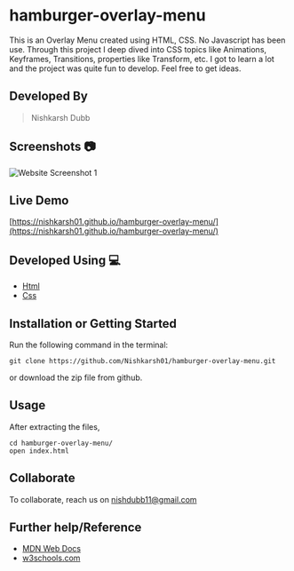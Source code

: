 # hamburger-overlay-menu
This is an Overlay Menu created using HTML, CSS. No Javascript has been use. Through this project I deep dived into CSS topics like Animations, Keyframes, Transitions, properties like Transform, etc. I got to learn a lot and the project was quite fun to develop.
Feel free to get ideas.

## Developed By 
> Nishkarsh Dubb

## Screenshots 📷
![Website Screenshot 1](img/1.gif)


## Live Demo 

 [https://nishkarsh01.github.io/hamburger-overlay-menu/](https://nishkarsh01.github.io/hamburger-overlay-menu/)

## Developed Using 💻

+ [Html](https://developer.mozilla.org/en-US/docs/Web/HTML)
+ [Css](https://developer.mozilla.org/en-US/docs/Web/CSS)

## Installation or Getting Started

Run the following command in the terminal:

	git clone https://github.com/Nishkarsh01/hamburger-overlay-menu.git
or download the zip file from github.
    

## Usage
After extracting the files,

    cd hamburger-overlay-menu/
    open index.html

## Collaborate
To collaborate, reach us on [nishdubb11@gmail.com]()

## Further help/Reference

+ [MDN Web Docs](https://developer.mozilla.org/en-US/)
+ [w3schools.com](https://www.w3schools.com/)
    







